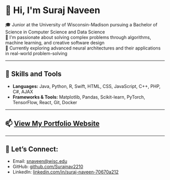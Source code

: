 # 👋 Hi, I'm Suraj Naveen
🎓 Junior at the University of Wisconsin-Madison pursuing a Bachelor of Science in Computer Science and Data Science  
👀 I'm passionate about solving complex problems through algorithms, machine learning, and creative software design  
🌱 Currently exploring advanced neural architectures and their applications in real-world problem-solving  

---

## 🔧 Skills and Tools
- **Languages:** Java, Python, R, Swift, HTML, CSS, JavaScript, C++, PHP, C#, AJAX  
- **Frameworks & Tools:** Matplotlib, Pandas, Scikit-learn, PyTorch, TensorFlow, React, Git, Docker  

---

## 📫 **[View My Portfolio Website](https://surajnav2210.github.io/Portfolio/)**  

---

## 🤝 Let’s Connect:
- Email: [snaveen@wisc.edu](mailto:snaveen@wisc.edu)  
- GitHub: [github.com/Surajnav2210](https://github.com/Surajnav2210)  
- LinkedIn: [linkedin.com/in/suraj-naveen-70670a212](http://www.linkedin.com/in/suraj-naveen-70670a212)  

